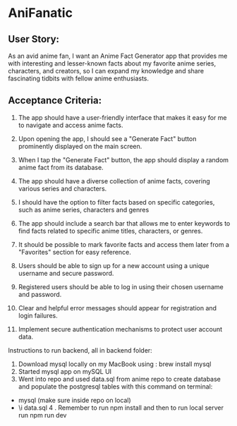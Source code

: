 # AniFanatic

## User Story:

As an avid anime fan, I want an Anime Fact Generator app that provides me with interesting and lesser-known facts about my favorite anime series, characters, and creators, so I can expand my knowledge and share fascinating tidbits with fellow anime enthusiasts.


## Acceptance Criteria:

1. The app should have a user-friendly interface that makes it easy for me to navigate and access anime facts.

2. Upon opening the app, I should see a "Generate Fact" button prominently displayed on the main screen.

3. When I tap the "Generate Fact" button, the app should display a random anime fact from its database.

4. The app should have a diverse collection of anime facts, covering various series and characters.

5. I should have the option to filter facts based on specific categories, such as anime series, characters and genres

6. The app should include a search bar that allows me to enter keywords to find facts related to specific anime titles, characters, or genres.

7. It should be possible to mark favorite facts and access them later from a "Favorites" section for easy reference.

8. Users should be able to sign up for a new account using a unique username and secure password.

9. Registered users should be able to log in using their chosen username and password.

10. Clear and helpful error messages should appear for registration and login failures.

11. Implement secure authentication mechanisms to protect user account data.




Instructions to run backend, all in backend folder:


1. Download mysql locally on my MacBook using : brew install mysql
2. Started mysql app on mySQL UI
3. Went into repo and used data.sql from anime repo to create database and populate the postgresql tables with this command on terminal: 
- mysql (make sure inside repo on local)
- \i data.sql
 4 . Remember to run npm install and then to run local server run npm run dev

